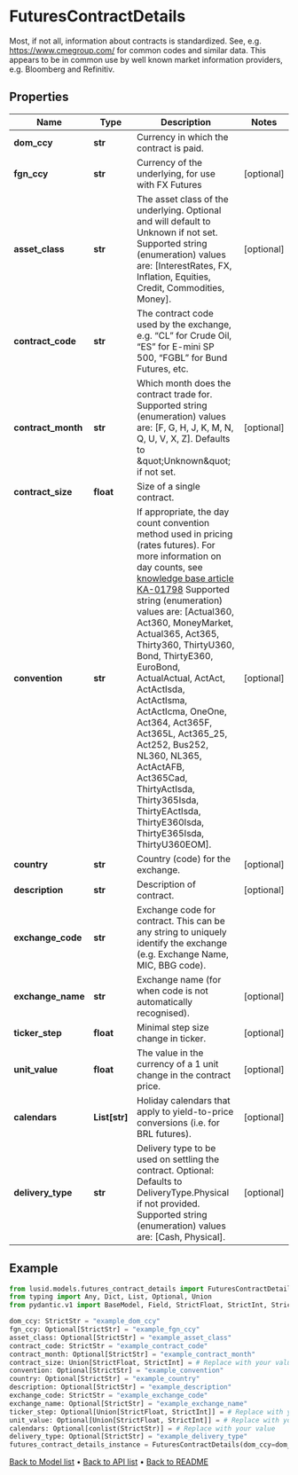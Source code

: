 # FuturesContractDetails

Most, if not all, information about contracts is standardized. See, e.g. https://www.cmegroup.com/ for  common codes and similar data. This appears to be in common use by well known market information providers, e.g. Bloomberg and Refinitiv.
## Properties
Name | Type | Description | Notes
------------ | ------------- | ------------- | -------------
**dom_ccy** | **str** | Currency in which the contract is paid. | 
**fgn_ccy** | **str** | Currency of the underlying, for use with FX Futures | [optional] 
**asset_class** | **str** | The asset class of the underlying. Optional and will default to Unknown if not set.    Supported string (enumeration) values are: [InterestRates, FX, Inflation, Equities, Credit, Commodities, Money]. | [optional] 
**contract_code** | **str** | The contract code used by the exchange, e.g. “CL” for Crude Oil, “ES” for E-mini SP 500, “FGBL” for Bund Futures, etc. | 
**contract_month** | **str** | Which month does the contract trade for.    Supported string (enumeration) values are: [F, G, H, J, K, M, N, Q, U, V, X, Z].  Defaults to \&quot;Unknown\&quot; if not set. | [optional] 
**contract_size** | **float** | Size of a single contract. | 
**convention** | **str** | If appropriate, the day count convention method used in pricing (rates futures).  For more information on day counts, see [knowledge base article KA-01798](https://support.lusid.com/knowledgebase/article/KA-01798)                Supported string (enumeration) values are: [Actual360, Act360, MoneyMarket, Actual365, Act365, Thirty360, ThirtyU360, Bond, ThirtyE360, EuroBond, ActualActual, ActAct, ActActIsda, ActActIsma, ActActIcma, OneOne, Act364, Act365F, Act365L, Act365_25, Act252, Bus252, NL360, NL365, ActActAFB, Act365Cad, ThirtyActIsda, Thirty365Isda, ThirtyEActIsda, ThirtyE360Isda, ThirtyE365Isda, ThirtyU360EOM]. | [optional] 
**country** | **str** | Country (code) for the exchange. | [optional] 
**description** | **str** | Description of contract. | [optional] 
**exchange_code** | **str** | Exchange code for contract. This can be any string to uniquely identify the exchange (e.g. Exchange Name, MIC, BBG code). | 
**exchange_name** | **str** | Exchange name (for when code is not automatically recognised). | [optional] 
**ticker_step** | **float** | Minimal step size change in ticker. | [optional] 
**unit_value** | **float** | The value in the currency of a 1 unit change in the contract price. | [optional] 
**calendars** | **List[str]** | Holiday calendars that apply to yield-to-price conversions (i.e. for BRL futures). | [optional] 
**delivery_type** | **str** | Delivery type to be used on settling the contract.  Optional: Defaults to DeliveryType.Physical if not provided.    Supported string (enumeration) values are: [Cash, Physical]. | [optional] 
## Example

```python
from lusid.models.futures_contract_details import FuturesContractDetails
from typing import Any, Dict, List, Optional, Union
from pydantic.v1 import BaseModel, Field, StrictFloat, StrictInt, StrictStr, conlist, constr

dom_ccy: StrictStr = "example_dom_ccy"
fgn_ccy: Optional[StrictStr] = "example_fgn_ccy"
asset_class: Optional[StrictStr] = "example_asset_class"
contract_code: StrictStr = "example_contract_code"
contract_month: Optional[StrictStr] = "example_contract_month"
contract_size: Union[StrictFloat, StrictInt] = # Replace with your value
convention: Optional[StrictStr] = "example_convention"
country: Optional[StrictStr] = "example_country"
description: Optional[StrictStr] = "example_description"
exchange_code: StrictStr = "example_exchange_code"
exchange_name: Optional[StrictStr] = "example_exchange_name"
ticker_step: Optional[Union[StrictFloat, StrictInt]] = # Replace with your value
unit_value: Optional[Union[StrictFloat, StrictInt]] = # Replace with your value
calendars: Optional[conlist(StrictStr)] = # Replace with your value
delivery_type: Optional[StrictStr] = "example_delivery_type"
futures_contract_details_instance = FuturesContractDetails(dom_ccy=dom_ccy, fgn_ccy=fgn_ccy, asset_class=asset_class, contract_code=contract_code, contract_month=contract_month, contract_size=contract_size, convention=convention, country=country, description=description, exchange_code=exchange_code, exchange_name=exchange_name, ticker_step=ticker_step, unit_value=unit_value, calendars=calendars, delivery_type=delivery_type)

```

[Back to Model list](../README.md#documentation-for-models) &#8226; [Back to API list](../README.md#documentation-for-api-endpoints) &#8226; [Back to README](../README.md)

